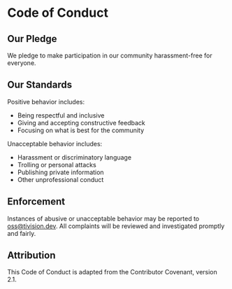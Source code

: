 # Code of Conduct

## Our Pledge

We pledge to make participation in our community harassment-free for everyone.

## Our Standards

Positive behavior includes:
- Being respectful and inclusive
- Giving and accepting constructive feedback
- Focusing on what is best for the community

Unacceptable behavior includes:
- Harassment or discriminatory language
- Trolling or personal attacks
- Publishing private information
- Other unprofessional conduct

## Enforcement

Instances of abusive or unacceptable behavior may be reported to oss@tivision.dev.
All complaints will be reviewed and investigated promptly and fairly.

## Attribution

This Code of Conduct is adapted from the Contributor Covenant, version 2.1.
